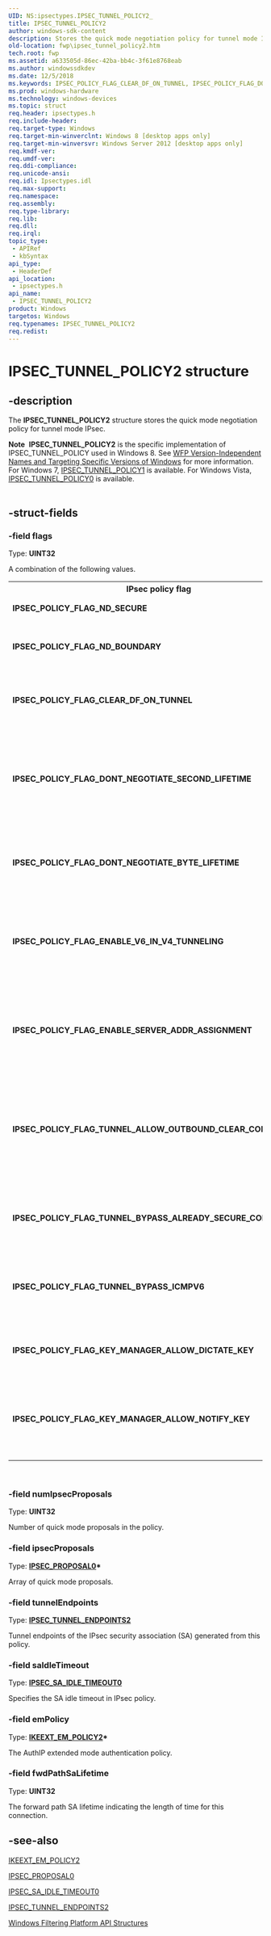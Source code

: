 ```yaml
---
UID: NS:ipsectypes.IPSEC_TUNNEL_POLICY2_
title: IPSEC_TUNNEL_POLICY2
author: windows-sdk-content
description: Stores the quick mode negotiation policy for tunnel mode IPsec.
old-location: fwp\ipsec_tunnel_policy2.htm
tech.root: fwp
ms.assetid: a633505d-86ec-42ba-bb4c-3f61e8768eab
ms.author: windowssdkdev
ms.date: 12/5/2018
ms.keywords: IPSEC_POLICY_FLAG_CLEAR_DF_ON_TUNNEL, IPSEC_POLICY_FLAG_DONT_NEGOTIATE_BYTE_LIFETIME, IPSEC_POLICY_FLAG_DONT_NEGOTIATE_SECOND_LIFETIME, IPSEC_POLICY_FLAG_ENABLE_SERVER_ADDR_ASSIGNMENT, IPSEC_POLICY_FLAG_ENABLE_V6_IN_V4_TUNNELING, IPSEC_POLICY_FLAG_KEY_MANAGER_ALLOW_DICTATE_KEY, IPSEC_POLICY_FLAG_KEY_MANAGER_ALLOW_NOTIFY_KEY, IPSEC_POLICY_FLAG_ND_BOUNDARY, IPSEC_POLICY_FLAG_ND_SECURE, IPSEC_POLICY_FLAG_TUNNEL_ALLOW_OUTBOUND_CLEAR_CONNECTION, IPSEC_POLICY_FLAG_TUNNEL_BYPASS_ALREADY_SECURE_CONNECTION, IPSEC_POLICY_FLAG_TUNNEL_BYPASS_ICMPV6, IPSEC_TUNNEL_POLICY2, IPSEC_TUNNEL_POLICY2 structure [Filtering], fwp.ipsec_tunnel_policy2, ipsectypes/IPSEC_TUNNEL_POLICY2
ms.prod: windows-hardware
ms.technology: windows-devices
ms.topic: struct
req.header: ipsectypes.h
req.include-header: 
req.target-type: Windows
req.target-min-winverclnt: Windows 8 [desktop apps only]
req.target-min-winversvr: Windows Server 2012 [desktop apps only]
req.kmdf-ver: 
req.umdf-ver: 
req.ddi-compliance: 
req.unicode-ansi: 
req.idl: Ipsectypes.idl
req.max-support: 
req.namespace: 
req.assembly: 
req.type-library: 
req.lib: 
req.dll: 
req.irql: 
topic_type:
 - APIRef
 - kbSyntax
api_type:
 - HeaderDef
api_location:
 - ipsectypes.h
api_name:
 - IPSEC_TUNNEL_POLICY2
product: Windows
targetos: Windows
req.typenames: IPSEC_TUNNEL_POLICY2
req.redist: 
---
```


# IPSEC_TUNNEL_POLICY2 structure


## -description


The <b>IPSEC_TUNNEL_POLICY2</b> structure stores the quick mode negotiation policy for tunnel mode IPsec.
<div class="alert"><b>Note</b>  <b>IPSEC_TUNNEL_POLICY2</b> is the specific implementation of IPSEC_TUNNEL_POLICY used in Windows 8. See <a href="https://msdn.microsoft.com/FBDF53E5-F7DE-4DEB-AC18-6D2BB59FE670">WFP Version-Independent Names and Targeting Specific Versions of Windows</a> for more information. For Windows 7, <a href="https://msdn.microsoft.com/b51d330f-3f10-43e2-9018-eb6fd35ffe25">IPSEC_TUNNEL_POLICY1</a> is available. For Windows Vista, <a href="https://msdn.microsoft.com/092b108c-47e1-4b2f-b7ed-184cf8abb392">IPSEC_TUNNEL_POLICY0</a> is available.</div><div> </div>

## -struct-fields




### -field flags

Type: <b>UINT32</b>

A combination of the following values. 

<table>
<tr>
<th>IPsec policy flag</th>
<th>Meaning</th>
</tr>
<tr>
<td width="40%"><a id="IPSEC_POLICY_FLAG_ND_SECURE"></a><a id="ipsec_policy_flag_nd_secure"></a><dl>
<dt><b>IPSEC_POLICY_FLAG_ND_SECURE</b></dt>
</dl>
</td>
<td width="60%">
Do negotiation discovery in secure ring.

</td>
</tr>
<tr>
<td width="40%"><a id="IPSEC_POLICY_FLAG_ND_BOUNDARY"></a><a id="ipsec_policy_flag_nd_boundary"></a><dl>
<dt><b>IPSEC_POLICY_FLAG_ND_BOUNDARY</b></dt>
</dl>
</td>
<td width="60%">
Do negotiation discovery in the untrusted perimeter zone.

</td>
</tr>
<tr>
<td width="40%"><a id="IPSEC_POLICY_FLAG_CLEAR_DF_ON_TUNNEL"></a><a id="ipsec_policy_flag_clear_df_on_tunnel"></a><dl>
<dt><b>IPSEC_POLICY_FLAG_CLEAR_DF_ON_TUNNEL</b></dt>
</dl>
</td>
<td width="60%">
 Clear the "DontFragment" bit on the outer IP header of an IPsec tunneled 
packet.

</td>
</tr>
<tr>
<td width="40%"><a id="IPSEC_POLICY_FLAG_DONT_NEGOTIATE_SECOND_LIFETIME"></a><a id="ipsec_policy_flag_dont_negotiate_second_lifetime"></a><dl>
<dt><b>IPSEC_POLICY_FLAG_DONT_NEGOTIATE_SECOND_LIFETIME</b></dt>
</dl>
</td>
<td width="60%">
If set, Internet Key Exchange (IKE) will not send the ISAKMP attribute for 'seconds'
lifetime during quick mode negotiation. 

</td>
</tr>
<tr>
<td width="40%"><a id="IPSEC_POLICY_FLAG_DONT_NEGOTIATE_BYTE_LIFETIME"></a><a id="ipsec_policy_flag_dont_negotiate_byte_lifetime"></a><dl>
<dt><b>IPSEC_POLICY_FLAG_DONT_NEGOTIATE_BYTE_LIFETIME</b></dt>
</dl>
</td>
<td width="60%">
If set, IKE will not send the ISAKMP attribute for 'byte' lifetime during quick mode negotiation. 

</td>
</tr>
<tr>
<td width="40%"><a id="IPSEC_POLICY_FLAG_ENABLE_V6_IN_V4_TUNNELING"></a><a id="ipsec_policy_flag_enable_v6_in_v4_tunneling"></a><dl>
<dt><b>IPSEC_POLICY_FLAG_ENABLE_V6_IN_V4_TUNNELING</b></dt>
</dl>
</td>
<td width="60%">
Negotiate IPv6 inside IPv4 IPsec tunneling. Applicable only for tunnel mode policy, and supported only by IKEv2.

</td>
</tr>
<tr>
<td width="40%"><a id="IPSEC_POLICY_FLAG_ENABLE_SERVER_ADDR_ASSIGNMENT"></a><a id="ipsec_policy_flag_enable_server_addr_assignment"></a><dl>
<dt><b>IPSEC_POLICY_FLAG_ENABLE_SERVER_ADDR_ASSIGNMENT</b></dt>
</dl>
</td>
<td width="60%">
 Enable calls to RAS VPN server for address assignment. Applicable only for tunnel mode policy, and supported only by IKEv2.

</td>
</tr>
<tr>
<td width="40%"><a id="IPSEC_POLICY_FLAG_TUNNEL_ALLOW_OUTBOUND_CLEAR_CONNECTION"></a><a id="ipsec_policy_flag_tunnel_allow_outbound_clear_connection"></a><dl>
<dt><b>IPSEC_POLICY_FLAG_TUNNEL_ALLOW_OUTBOUND_CLEAR_CONNECTION</b></dt>
</dl>
</td>
<td width="60%">
 Allow outbound connections to bypass the tunnel policy. Applicable only for tunnel mode policy on a tunnel gateway. Do not set on a tunnel client.

</td>
</tr>
<tr>
<td width="40%"><a id="IPSEC_POLICY_FLAG_TUNNEL_BYPASS_ALREADY_SECURE_CONNECTION"></a><a id="ipsec_policy_flag_tunnel_bypass_already_secure_connection"></a><dl>
<dt><b>IPSEC_POLICY_FLAG_TUNNEL_BYPASS_ALREADY_SECURE_CONNECTION</b></dt>
</dl>
</td>
<td width="60%">
Allow ESP or UDP 500/4500 traffic to bypass the tunnel. Applicable only for tunnel mode policy.

</td>
</tr>
<tr>
<td width="40%"><a id="IPSEC_POLICY_FLAG_TUNNEL_BYPASS_ICMPV6"></a><a id="ipsec_policy_flag_tunnel_bypass_icmpv6"></a><dl>
<dt><b>IPSEC_POLICY_FLAG_TUNNEL_BYPASS_ICMPV6</b></dt>
</dl>
</td>
<td width="60%">
Allow ICMPv6 traffic to bypass the tunnel. Applicable only for tunnel mode policy.

</td>
</tr>
<tr>
<td width="40%"><a id="IPSEC_POLICY_FLAG_KEY_MANAGER_ALLOW_DICTATE_KEY"></a><a id="ipsec_policy_flag_key_manager_allow_dictate_key"></a><dl>
<dt><b>IPSEC_POLICY_FLAG_KEY_MANAGER_ALLOW_DICTATE_KEY</b></dt>
</dl>
</td>
<td width="60%">
Allow key dictation for quick mode policy. Applicable only for AuthIP policy.

</td>
</tr>
<tr>
<td width="40%"><a id="IPSEC_POLICY_FLAG_KEY_MANAGER_ALLOW_NOTIFY_KEY_"></a><a id="ipsec_policy_flag_key_manager_allow_notify_key_"></a><dl>
<dt><b>IPSEC_POLICY_FLAG_KEY_MANAGER_ALLOW_NOTIFY_KEY </b></dt>
</dl>
</td>
<td width="60%">
Allow key notification for quick mode policy. Applicable for AuthIP/IKE/IKEv2 policy.

</td>
</tr>
</table>
 


### -field numIpsecProposals

Type: <b>UINT32</b>

 Number of quick mode proposals in the policy.


### -field ipsecProposals

Type: <b><a href="https://msdn.microsoft.com/bc551733-dbba-4d66-8054-fbf4bbfa28b5">IPSEC_PROPOSAL0</a>*</b>

Array of quick mode proposals.


### -field tunnelEndpoints

Type: <b><a href="https://msdn.microsoft.com/091daec1-2c35-4d24-89be-fcdb0354b674">IPSEC_TUNNEL_ENDPOINTS2</a></b>

Tunnel endpoints of the IPsec security association (SA) generated from this policy.


### -field saIdleTimeout

Type: <b><a href="https://msdn.microsoft.com/99113c80-1e2a-4878-9b18-502cfb1e43cc">IPSEC_SA_IDLE_TIMEOUT0</a></b>

Specifies the SA idle timeout in IPsec policy.


### -field emPolicy

Type: <b><a href="https://msdn.microsoft.com/01e3122b-812f-4c01-a514-dc0d513de822">IKEEXT_EM_POLICY2</a>*</b>

The AuthIP extended mode authentication policy.


### -field fwdPathSaLifetime

Type: <b>UINT32</b>

The forward path SA lifetime indicating the length of time for this connection.


## -see-also




<a href="https://msdn.microsoft.com/01e3122b-812f-4c01-a514-dc0d513de822">IKEEXT_EM_POLICY2</a>



<a href="https://msdn.microsoft.com/bc551733-dbba-4d66-8054-fbf4bbfa28b5">IPSEC_PROPOSAL0</a>



<a href="https://msdn.microsoft.com/99113c80-1e2a-4878-9b18-502cfb1e43cc">IPSEC_SA_IDLE_TIMEOUT0</a>



<a href="https://msdn.microsoft.com/091daec1-2c35-4d24-89be-fcdb0354b674">IPSEC_TUNNEL_ENDPOINTS2</a>



<a href="https://msdn.microsoft.com/e957132f-417b-40c1-afe3-5aec0e2192f7">Windows Filtering Platform  API Structures</a>
 

 

